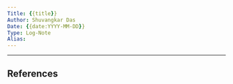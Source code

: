 ```yaml
---
Title: {{title}}
Author: Shuvangkar Das
Date: {{date:YYYY-MM-DD}}
Type: Log-Note
Alias: 
---
```

___





















## References